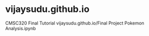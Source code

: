 # vijaysudu.github.io
CMSC320 Final Tutorial
vijaysudu.github.io/Final Project Pokemon Analysis.ipynb
